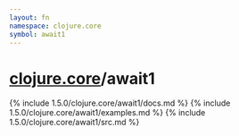 ```yaml
---
layout: fn
namespace: clojure.core
symbol: await1
---
```


# [clojure.core](../)/await1

{% include 1.5.0/clojure.core/await1/docs.md %}
{% include 1.5.0/clojure.core/await1/examples.md %}
{% include 1.5.0/clojure.core/await1/src.md %}

